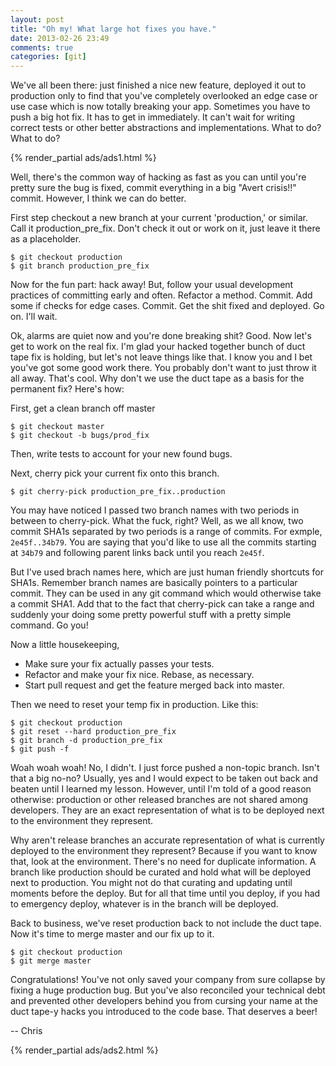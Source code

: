 ```yaml
---
layout: post
title: "Oh my! What large hot fixes you have."
date: 2013-02-26 23:49
comments: true
categories: [git]
---
```


We've all been there: just finished a nice new feature, deployed it out
to production only to find that you've completely overlooked an edge
case or use case which is now totally breaking your app. Sometimes you
have to push a big hot fix. It has to get in immediately. It can't wait
for writing correct tests or other better abstractions and
implementations. What to do? What to do?

{% render_partial ads/ads1.html %}

<!--more-->

Well, there's the common way of hacking as fast as you can until you're
pretty sure the bug is fixed, commit everything in a big "Avert
crisis!!" commit. However, I think we can do better.

First step checkout a new branch at your current 'production,' or
similar. Call it production_pre_fix. Don't check it out or work on it,
just leave it there as a placeholder.

    $ git checkout production
    $ git branch production_pre_fix

Now for the fun part: hack away! But, follow your usual development
practices of committing early and often. Refactor a method. Commit.
Add some if checks for edge cases. Commit. Get the shit fixed and
deployed. Go on. I'll wait.

Ok, alarms are quiet now and you're done breaking shit? Good. Now
let's get to work on the real fix. I'm glad your hacked together bunch
of duct tape fix is holding, but let's not leave things like that. I
know you and I bet you've got some good work there. You probably don't
want to just throw it all away. That's cool. Why don't we use the duct
tape as a basis for the permanent fix? Here's how:

First, get a clean branch off master

    $ git checkout master
    $ git checkout -b bugs/prod_fix

Then, write tests to account for your new found bugs.

Next, cherry pick your current fix onto this branch.

    $ git cherry-pick production_pre_fix..production

You may have noticed I passed two branch names with two periods in between to cherry-pick. What the fuck, right? Well, as we all know, two commit SHA1s separated by two periods is a range of commits. For exmple, <code>2e45f..34b79</code>. You are saying that you'd like to use all the commits starting at <code>34b79</code> and following parent links back until you reach <code>2e45f</code>. 

But I've used brach names here, which are just human friendly shortcuts
for SHA1s. Remember branch names are basically pointers to a particular
commit. They can be used in any git command which would otherwise take
a commit SHA1. Add that to the fact that cherry-pick can take a range
and suddenly your doing some pretty powerful stuff with a pretty simple
command. Go you!

Now a little housekeeping,

* Make sure your fix actually passes your tests.
* Refactor and make your fix nice. Rebase, as necessary.
* Start pull request and get the feature merged back into master.


Then we need to reset your temp fix in production. Like this:

    $ git checkout production
    $ git reset --hard production_pre_fix
    $ git branch -d production_pre_fix
    $ git push -f

Woah woah woah! No, I didn't. I just force pushed a non-topic branch.
Isn't that a big no-no? Usually, yes and I would expect to be taken out
back and beaten until I learned my lesson. However, until I'm told of
a good reason otherwise: production or other released branches are not
shared among developers. They are an exact representation of what is
to be deployed next to the environment they represent.

Why aren't release branches an accurate representation of what is
currently deployed to the environment they represent? Because if you
want to know that, look at the environment. There's no need for
duplicate information. A branch like production should be curated and
hold what will be deployed next to production. You might not do that
curating and updating until moments before the deploy. But for all
that time until you deploy, if you had to emergency deploy, whatever
is in the branch will be deployed.

Back to business, we've reset production back to not include the duct
tape. Now it's time to merge master and our fix up to it.

    $ git checkout production
    $ git merge master

Congratulations! You've not only saved your company from sure collapse
by fixing a huge production bug. But you've also reconciled your
technical debt and prevented other developers behind you from cursing
your name at the duct tape-y hacks you introduced to the code base.
That deserves a beer!

-- Chris

{% render_partial ads/ads2.html %}
